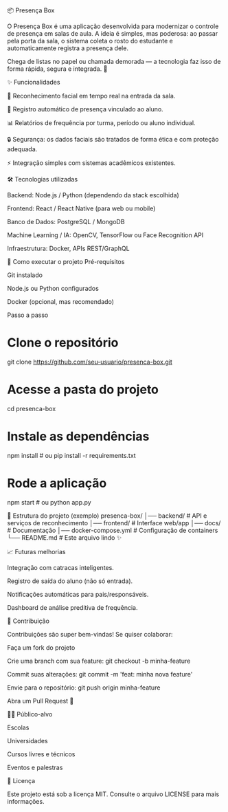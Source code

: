 📦 Presença Box

O Presença Box é uma aplicação desenvolvida para modernizar o controle de presença em salas de aula.
A ideia é simples, mas poderosa: ao passar pela porta da sala, o sistema coleta o rosto do estudante e automaticamente registra a presença dele.

Chega de listas no papel ou chamada demorada — a tecnologia faz isso de forma rápida, segura e integrada. 🚀

✨ Funcionalidades

📸 Reconhecimento facial em tempo real na entrada da sala.

📝 Registro automático de presença vinculado ao aluno.

📊 Relatórios de frequência por turma, período ou aluno individual.

🔒 Segurança: os dados faciais são tratados de forma ética e com proteção adequada.

⚡ Integração simples com sistemas acadêmicos existentes.

🛠️ Tecnologias utilizadas

Backend: Node.js / Python (dependendo da stack escolhida)

Frontend: React / React Native (para web ou mobile)

Banco de Dados: PostgreSQL / MongoDB

Machine Learning / IA: OpenCV, TensorFlow ou Face Recognition API

Infraestrutura: Docker, APIs REST/GraphQL

🚀 Como executar o projeto
Pré-requisitos

Git instalado

Node.js ou Python configurados

Docker (opcional, mas recomendado)

Passo a passo
# Clone o repositório
git clone https://github.com/seu-usuario/presenca-box.git

# Acesse a pasta do projeto
cd presenca-box

# Instale as dependências
npm install   # ou pip install -r requirements.txt

# Rode a aplicação
npm start     # ou python app.py

📂 Estrutura do projeto (exemplo)
presenca-box/
│── backend/           # API e serviços de reconhecimento
│── frontend/          # Interface web/app
│── docs/              # Documentação
│── docker-compose.yml # Configuração de containers
└── README.md          # Este arquivo lindo ✨

📈 Futuras melhorias

Integração com catracas inteligentes.

Registro de saída do aluno (não só entrada).

Notificações automáticas para pais/responsáveis.

Dashboard de análise preditiva de frequência.

🤝 Contribuição

Contribuições são super bem-vindas!
Se quiser colaborar:

Faça um fork do projeto

Crie uma branch com sua feature: git checkout -b minha-feature

Commit suas alterações: git commit -m 'feat: minha nova feature'

Envie para o repositório: git push origin minha-feature

Abra um Pull Request 🚀

🧑‍🏫 Público-alvo

Escolas

Universidades

Cursos livres e técnicos

Eventos e palestras

📜 Licença

Este projeto está sob a licença MIT. Consulte o arquivo LICENSE
 para mais informações.
